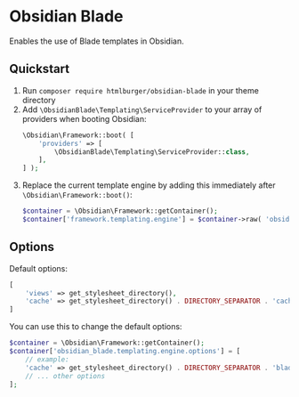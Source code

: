 # Оbsidian Blade

Enables the use of Blade templates in Obsidian.

## Quickstart

1. Run `composer require htmlburger/obsidian-blade` in your theme directory
1. Add `\ObsidianBlade\Templating\ServiceProvider` to your array of providers when booting Obsidian:
    ```php
    \Obsidian\Framework::boot( [
        'providers' => [
            \ObsidianBlade\Templating\ServiceProvider::class,
        ],
    ] );
    ```
1. Replace the current template engine by adding this immediately after `\Obsidian\Framework::boot()`:
    ```php
    $container = \Obsidian\Framework::getContainer();
    $container['framework.templating.engine'] = $container->raw( 'obsidian_blade.templating.engine' );
    ```

## Options

Default options:
```php
[
    'views' => get_stylesheet_directory(),
    'cache' => get_stylesheet_directory() . DIRECTORY_SEPARATOR . 'cache' . DIRECTORY_SEPARATOR . 'blade',
]
```

You can use this to change the default options:
```php
$container = \Obsidian\Framework::getContainer();
$container['obsidian_blade.templating.engine.options'] = [
    // example:
    'cache' => get_stylesheet_directory() . DIRECTORY_SEPARATOR . 'blade-cache',
    // ... other options
];
```
